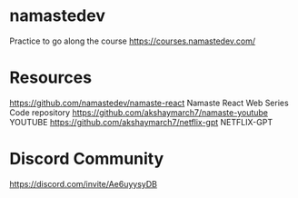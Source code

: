 # namastedev

Practice to go along the course https://courses.namastedev.com/

# Resources

https://github.com/namastedev/namaste-react Namaste React Web Series Code repository
https://github.com/akshaymarch7/namaste-youtube YOUTUBE
https://github.com/akshaymarch7/netflix-gpt NETFLIX-GPT

# Discord Community

https://discord.com/invite/Ae6uyysyDB

